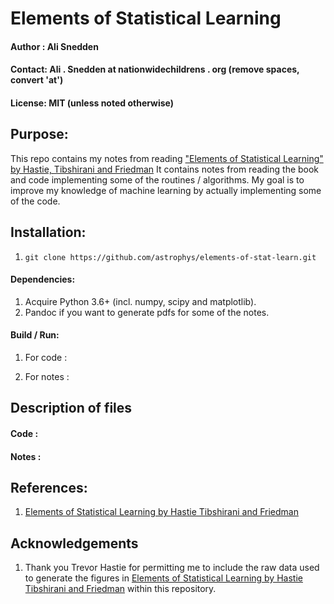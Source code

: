# Elements of Statistical Learning
#### Author : Ali Snedden
#### Contact: Ali . Snedden at nationwidechildrens . org (remove spaces, convert 'at')
#### License: MIT (unless noted otherwise)
## Purpose:
This repo contains my notes from reading ["Elements of Statistical Learning" by Hastie,
Tibshirani and Friedman](https://hastie.su.domains/ElemStatLearn/)  It contains notes from reading the book and code
implementing some of the routines / algorithms.  My goal is to improve my knowledge
of machine learning by actually implementing some of the code.

## Installation:
1. `git clone https://github.com/astrophys/elements-of-stat-learn.git`

#### Dependencies:
1. Acquire Python 3.6+ (incl. numpy, scipy and matplotlib).
2. Pandoc if you want to generate pdfs for some of the notes.
<!--
3. The [data](https://hastie.su.domains/ElemStatLearn/) (click on 'data' on LHS)
-->

#### Build / Run:

1. For code  : 

2. For notes : 

## Description of files

#### Code :

#### Notes :

## References:
1. [Elements of Statistical Learning by Hastie Tibshirani and Friedman](https://hastie.su.domains/ElemStatLearn/)

## Acknowledgements
1. Thank you Trevor Hastie for permitting me to include the raw data used to generate the figures in [Elements of Statistical Learning by Hastie Tibshirani and Friedman](https://hastie.su.domains/ElemStatLearn/) within this repository.


